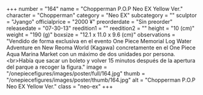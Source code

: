 +++
number = "164"
name = "Chopperman P.O.P Neo EX Yellow Ver."
character = "Chopperman"
category = "Neo EX"
subcategory = ""
sculptor = "Jyango"
officialprice = "2000 ¥"
preorderdate = "Sin preorder"
releasedate = "07-30-13"
reedition1 = ""
reedition2 = ""
height = "10 (cm)"
weight = "190 (g)"
boxsize = "12.1 x 11.0 x 9.6 (cm)"
observations = "Vendido de forma exclusiva en el evento One Piece Memorial Log Water Adventure en New Reoma World (Kagawa) concretamente en el One Piece Aqua Marina Market con un máximo de dos unidades por persona. &lt;br&gt;Había que sacar un boleto y volver 15 minutos después de la apertura del parque a recoger la figura."
image = "/onepiecefigures/images/poster/full/164.jpg"
thumb = "/onepiecefigures/images/poster/thumb/164.jpg"
alt = "Chopperman P.O.P Neo EX Yellow Ver."
class = "neo-ex"
+++
